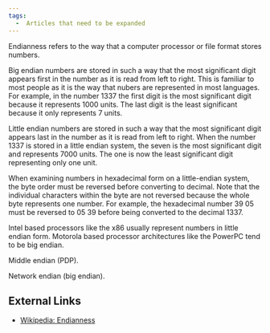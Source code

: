 ```yaml
---
tags:
  -  Articles that need to be expanded
---
```

Endianness refers to the way that a computer processor or file format
stores numbers.

Big endian numbers are stored in such a way that the most significant
digit appears first in the number as it is read from left to right. This
is familiar to most people as it is the way that nubers are represented
in most languages. For example, in the number 1337 the first digit is
the most significant digit because it represents 1000 units. The last
digit is the least significant because it only represents 7 units.

Little endian numbers are stored in such a way that the most significant
digit appears last in the number as it is read from left to right. When
the number 1337 is stored in a little endian system, the seven is the
most significant digit and represents 7000 units. The one is now the
least significant digit representing only one unit.

When examining numbers in hexadecimal form on a little-endian system,
the byte order must be reversed before converting to decimal. Note that
the individual characters within the byte are not reversed because the
whole byte represents one number. For example, the hexadecimal number 39
05 must be reversed to 05 39 before being converted to the decimal 1337.

Intel based processors like the x86 usually represent numbers in little
endian form. Motorola based processor architectures like the PowerPC
tend to be big endian.

Middle endian (PDP).

Network endian (big endian).

## External Links

- [Wikipedia: Endianness](https://en.wikipedia.org/wiki/Endianness)